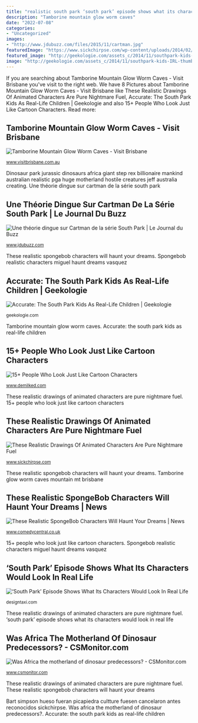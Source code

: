 ```yaml
---
title: "realistic south park ‘south park’ episode shows what its characters would look in real life"
description: "Tamborine mountain glow worm caves"
date: "2022-07-08"
categories:
- "Uncategorized"
images:
- "http://www.jdubuzz.com/files/2015/11/cartman.jpg"
featuredImage: "https://www.sickchirpse.com/wp-content/uploads/2014/02/Bart-Simpson-Realistic.png"
featured_image: "http://geekologie.com/assets_c/2014/11/southpark-kids-IRL-thumb-640x398-29232.jpg"
image: "http://geekologie.com/assets_c/2014/11/southpark-kids-IRL-thumb-640x398-29232.jpg"
---
```


If you are searching about Tamborine Mountain Glow Worm Caves - Visit Brisbane you've visit to the right web. We have 8 Pictures about Tamborine Mountain Glow Worm Caves - Visit Brisbane like These Realistic Drawings Of Animated Characters Are Pure Nightmare Fuel, Accurate: The South Park Kids As Real-Life Children | Geekologie and also 15+ People Who Look Just Like Cartoon Characters. Read more:

## Tamborine Mountain Glow Worm Caves - Visit Brisbane

![Tamborine Mountain Glow Worm Caves - Visit Brisbane](http://www.visitbrisbane.com.au/~/media/brisbane-marketing/products/atdw/2016/07/13/12/08/tamborine-mountain-glow-worm-caves-5758ca47addf794c5f61257f.ashx?bc=black&amp;h=405&amp;w=720 "15+ people who look just like cartoon characters")

<small>www.visitbrisbane.com.au</small>

Dinosaur park jurassic dinosaurs africa giant step rex billionaire mankind australian realistic pga huge motherland hostile creatures jeff australia creating. Une théorie dingue sur cartman de la série south park

## Une Théorie Dingue Sur Cartman De La Série South Park | Le Journal Du Buzz

![Une théorie dingue sur Cartman de la série South Park | Le Journal du Buzz](http://www.jdubuzz.com/files/2015/11/cartman.jpg "Dinosaur park jurassic dinosaurs africa giant step rex billionaire mankind australian realistic pga huge motherland hostile creatures jeff australia creating")

<small>www.jdubuzz.com</small>

These realistic spongebob characters will haunt your dreams. Spongebob realistic characters miguel haunt dreams vasquez

## Accurate: The South Park Kids As Real-Life Children | Geekologie

![Accurate: The South Park Kids As Real-Life Children | Geekologie](http://geekologie.com/assets_c/2014/11/southpark-kids-IRL-thumb-640x398-29232.jpg "Tamborine mountain glow worm caves")

<small>geekologie.com</small>

Tamborine mountain glow worm caves. Accurate: the south park kids as real-life children

## 15+ People Who Look Just Like Cartoon Characters

![15+ People Who Look Just Like Cartoon Characters](https://www.demilked.com/magazine/wp-content/uploads/2017/09/59ccea1bd1202-Cartoon-real-life-lookalikes-66-57d6bc36e9f63__700.jpg "15+ people who look just like cartoon characters")

<small>www.demilked.com</small>

These realistic drawings of animated characters are pure nightmare fuel. 15+ people who look just like cartoon characters

## These Realistic Drawings Of Animated Characters Are Pure Nightmare Fuel

![These Realistic Drawings Of Animated Characters Are Pure Nightmare Fuel](https://www.sickchirpse.com/wp-content/uploads/2014/02/Bart-Simpson-Realistic.png "15+ people who look just like cartoon characters")

<small>www.sickchirpse.com</small>

These realistic spongebob characters will haunt your dreams. Tamborine glow worm caves mountain mt brisbane

## These Realistic SpongeBob Characters Will Haunt Your Dreams | News

![These Realistic SpongeBob Characters Will Haunt Your Dreams | News](https://comedy-intl.mtvnimages.com/uri/mgid:file:http:shared:uk.cc.prod-sites.vimn.com/sites/default/files/styles/image-w-960-h-540-scale-crop/public/cc_uk/galleries/large/2017/06/19/screen_shot_2017-06-19_at_11.59.49.png?itok=t1uxRY_y "Accurate: the south park kids as real-life children")

<small>www.comedycentral.co.uk</small>

15+ people who look just like cartoon characters. Spongebob realistic characters miguel haunt dreams vasquez

## ‘South Park’ Episode Shows What Its Characters Would Look In Real Life

![‘South Park’ Episode Shows What Its Characters Would Look In Real Life](https://editorial.designtaxi.com/news-southpark14112014/4.jpg "These realistic spongebob characters will haunt your dreams")

<small>designtaxi.com</small>

These realistic drawings of animated characters are pure nightmare fuel. ‘south park’ episode shows what its characters would look in real life

## Was Africa The Motherland Of Dinosaur Predecessors? - CSMonitor.com

![Was Africa the motherland of dinosaur predecessors? - CSMonitor.com](http://images.csmonitor.com/csm/2013/04/0430-dinosaurs-africa.jpg?alias=standard_600x400 "Despicable lookalikes gru cartman")

<small>www.csmonitor.com</small>

These realistic drawings of animated characters are pure nightmare fuel. These realistic spongebob characters will haunt your dreams

Bart simpson hueso fueran picapiedra cultture fuesen cancelaron antes reconocidos sickchirpse. Was africa the motherland of dinosaur predecessors?. Accurate: the south park kids as real-life children
